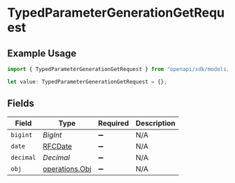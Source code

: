 # TypedParameterGenerationGetRequest

## Example Usage

```typescript
import { TypedParameterGenerationGetRequest } from "openapi/sdk/models/operations";

let value: TypedParameterGenerationGetRequest = {};
```

## Fields

| Field                                                   | Type                                                    | Required                                                | Description                                             |
| ------------------------------------------------------- | ------------------------------------------------------- | ------------------------------------------------------- | ------------------------------------------------------- |
| `bigint`                                                | *BigInt*                                                | :heavy_minus_sign:                                      | N/A                                                     |
| `date`                                                  | [RFCDate](../../../types/rfcdate.md)                    | :heavy_minus_sign:                                      | N/A                                                     |
| `decimal`                                               | *Decimal*                                               | :heavy_minus_sign:                                      | N/A                                                     |
| `obj`                                                   | [operations.Obj](../../../sdk/models/operations/obj.md) | :heavy_minus_sign:                                      | N/A                                                     |